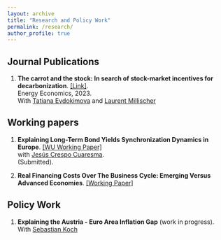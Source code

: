 ```yaml
---
layout: archive
title: "Research and Policy Work"
permalink: /research/
author_profile: true
---
```


## Journal Publications

1. **The carrot and the stock: In search of stock-market incentives for decarbonization**. [[Link]](https://www.sciencedirect.com/science/article/pii/S0140988323001135). <br />
Energy Economics, 2023. <br />
With [Tatiana Evdokimova](https://twitter.com/Tatiana_Evd?s=20) and [Laurent Millischer](https://www.jvi.org/about/staff-list/staff-detailview.html?perid=39&no_cache=1)


## Working papers

1. **Explaining Long-Term Bond Yields Synchronization Dynamics in Europe**. [[WU Working Paper]](https://research.wu.ac.at/de/publications/explaining-long-term-bond-yields-synchronization-dynamics-in-euro)  <br />
with [Jesús Crespo Cuaresma](https://www.wu.ac.at/economics/mitarbeiter-innen/crespo-j/). <br />
(Submitted). 

2. **Real Financing Costs Over The Business Cycle: Emerging Versus Advanced Economies**. [[Working Paper]](/files/Fernandez_fin_costs.pdf)


## Policy Work

1. **Explaining the Austria - Euro Area Inflation Gap** (work in progress). <br />
With [Sebastian Koch](https://www.ihs.ac.at/people/sebastian-koch/)